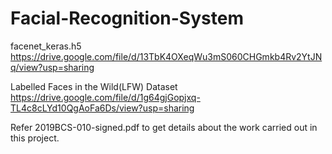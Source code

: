 # Facial-Recognition-System
facenet_keras.h5 https://drive.google.com/file/d/13TbK4OXeqWu3mS060CHGmkb4Rv2YtJNq/view?usp=sharing

Labelled Faces in the Wild(LFW) Dataset https://drive.google.com/file/d/1g64gjGopjxq-TL4c8cLYd10QgAoFa6Ds/view?usp=sharing

Refer 2019BCS-010-signed.pdf to get details about the work carried out in this project.
